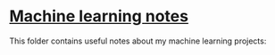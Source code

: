 # [Machine learning notes](https://leoespin.github.io/python/)

This folder contains useful notes about my machine learning projects:

